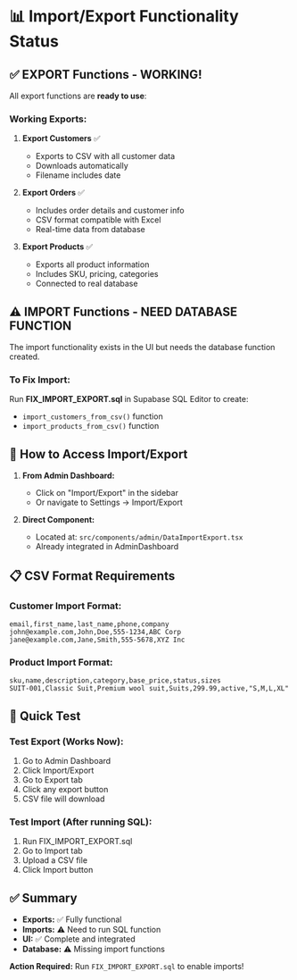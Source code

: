 # 📊 Import/Export Functionality Status

## ✅ **EXPORT Functions - WORKING!**

All export functions are **ready to use**:

### Working Exports:
1. **Export Customers** ✅
   - Exports to CSV with all customer data
   - Downloads automatically
   - Filename includes date

2. **Export Orders** ✅
   - Includes order details and customer info
   - CSV format compatible with Excel
   - Real-time data from database

3. **Export Products** ✅
   - Exports all product information
   - Includes SKU, pricing, categories
   - Connected to real database

## ⚠️ **IMPORT Functions - NEED DATABASE FUNCTION**

The import functionality exists in the UI but needs the database function created.

### To Fix Import:
Run **FIX_IMPORT_EXPORT.sql** in Supabase SQL Editor to create:
- `import_customers_from_csv()` function
- `import_products_from_csv()` function

## 📍 **How to Access Import/Export**

1. **From Admin Dashboard:**
   - Click on "Import/Export" in the sidebar
   - Or navigate to Settings → Import/Export

2. **Direct Component:**
   - Located at: `src/components/admin/DataImportExport.tsx`
   - Already integrated in AdminDashboard

## 📋 **CSV Format Requirements**

### Customer Import Format:
```csv
email,first_name,last_name,phone,company
john@example.com,John,Doe,555-1234,ABC Corp
jane@example.com,Jane,Smith,555-5678,XYZ Inc
```

### Product Import Format:
```csv
sku,name,description,category,base_price,status,sizes
SUIT-001,Classic Suit,Premium wool suit,Suits,299.99,active,"S,M,L,XL"
```

## 🎯 **Quick Test**

### Test Export (Works Now):
1. Go to Admin Dashboard
2. Click Import/Export
3. Go to Export tab
4. Click any export button
5. CSV file will download

### Test Import (After running SQL):
1. Run FIX_IMPORT_EXPORT.sql
2. Go to Import tab
3. Upload a CSV file
4. Click Import button

## ✅ **Summary**

- **Exports:** ✅ Fully functional
- **Imports:** ⚠️ Need to run SQL function
- **UI:** ✅ Complete and integrated
- **Database:** ⚠️ Missing import functions

**Action Required:** Run `FIX_IMPORT_EXPORT.sql` to enable imports!